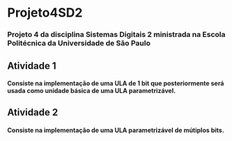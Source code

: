 # Projeto4SD2
### Projeto 4 da disciplina Sistemas Digitais 2 ministrada na Escola Politécnica da Universidade de São Paulo

## Atividade 1
#### Consiste na implementação de uma ULA de 1 bit que posteriormente será usada como unidade básica de uma ULA parametrizável.

## Atividade 2
#### Consiste na implementação de uma ULA parametrizável de mútiplos bits.